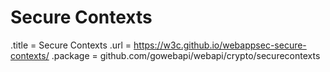 # Secure Contexts

.title = Secure Contexts
.url = <https://w3c.github.io/webappsec-secure-contexts/>
.package = github.com/gowebapi/webapi/crypto/securecontexts
